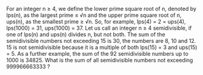 
For an integer n &#8805; 4, we define the lower prime square root of n, denoted by lps(n), as the largest prime &#8804; &#8730;n and the upper prime square root of n, ups(n), as the smallest prime &#8805; &#8730;n.
So, for example, lps(4) = 2 = ups(4), lps(1000) = 31, ups(1000) = 37.
Let us call an integer n &#8805; 4 semidivisible, if one of lps(n) and ups(n) divides n, but not both.
The sum of the semidivisible numbers not exceeding 15 is 30, the numbers are 8, 10 and 12. 15 is not semidivisible because it is a multiple of both lps(15) = 3 and ups(15) = 5.
As a further example, the sum of the 92 semidivisible numbers up to 1000 is 34825.
What is the sum of all semidivisible numbers not exceeding 999966663333 ?
